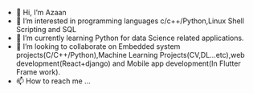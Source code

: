 - 👋 Hi, I’m Azaan
- 👀 I’m interested in programming languages c/c++/Python,Linux Shell Scripting and SQL
- 🌱 I’m currently learning Python for data Science related applications.
- 💞️ I’m looking to collaborate on Embedded system projects(C/C++/Python),Machine Learning Projects(CV,DL...etc),web development(React+django) and Mobile app development(In Flutter Frame work).
- 📫 How to reach me ...

<!---
Azaanmhmd/Azaanmhmd is a ✨ special ✨ repository because its `README.md` (this file) appears on your GitHub profile.
You can click the Preview link to take a look at your changes.
--->
